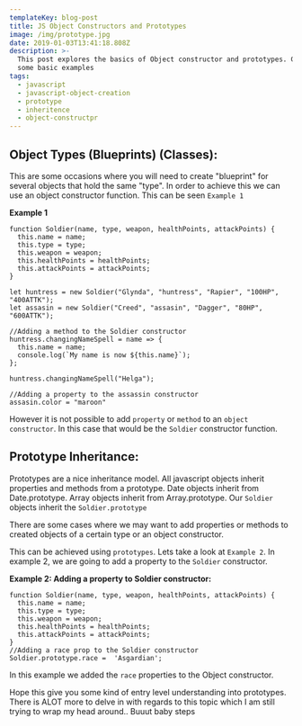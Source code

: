 ```yaml
---
templateKey: blog-post
title: JS Object Constructors and Prototypes
image: /img/prototype.jpg
date: 2019-01-03T13:41:18.808Z
description: >-
  This post explores the basics of Object constructor and prototypes. Giving
  some basic examples
tags:
  - javascript
  - javascript-object-creation
  - prototype
  - inheritence
  - object-constructpr
---
```

## Object Types (Blueprints) (Classes):

This are some occasions where you will need to create "blueprint" for several objects that hold the same "type". In order to achieve this we can use an object constructor function. This can be seen `Example 1`

<strong>Example 1</strong>

```
function Soldier(name, type, weapon, healthPoints, attackPoints) {
  this.name = name;
  this.type = type;
  this.weapon = weapon;
  this.healthPoints = healthPoints;
  this.attackPoints = attackPoints;
}

let huntress = new Soldier("Glynda", "huntress", "Rapier", "100HP", "400ATTK");
let assasin = new Soldier("Creed", "assasin", "Dagger", "80HP", "600ATTK");

//Adding a method to the Soldier constructor
huntress.changingNameSpell = name => {
  this.name = name;
  console.log(`My name is now ${this.name}`);
};

huntress.changingNameSpell("Helga");

//Adding a property to the assassin constructor
assasin.color = "maroon"
```

However it is not possible to add `property` or `method` to an `object constructor`. In this case that would be the `Soldier` constructor function.

## Prototype Inheritance:

Prototypes are a nice inheritance model. All javascript objects inherit properties and methods from a prototype. Date objects inherit from Date.prototype. Array objects inherit from Array.prototype. Our `Soldier` objects inherit the `Soldier.prototype`

There are some cases where we may want to add properties or methods to created objects of a certain type or an object constructor.

This can be achieved using `prototypes`. Lets take a look at `Example 2`. In example 2, we are going to add a property to the `Soldier` constructor.

<strong>Example 2: Adding a property to Soldier constructor:</strong>
```
function Soldier(name, type, weapon, healthPoints, attackPoints) {
  this.name = name;
  this.type = type;
  this.weapon = weapon;
  this.healthPoints = healthPoints;
  this.attackPoints = attackPoints;
}
//Adding a race prop to the Soldier constructor
Soldier.prototype.race =  'Asgardian';
```
In this example we added the `race` properties to the Object constructor.

Hope this give you some kind of entry level understanding into prototypes. There is ALOT more to delve in with regards to this topic which I am still trying to wrap my head around.. Buuut baby steps
